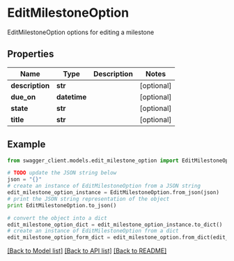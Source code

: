 # EditMilestoneOption

EditMilestoneOption options for editing a milestone

## Properties
Name | Type | Description | Notes
------------ | ------------- | ------------- | -------------
**description** | **str** |  | [optional] 
**due_on** | **datetime** |  | [optional] 
**state** | **str** |  | [optional] 
**title** | **str** |  | [optional] 

## Example

```python
from swagger_client.models.edit_milestone_option import EditMilestoneOption

# TODO update the JSON string below
json = "{}"
# create an instance of EditMilestoneOption from a JSON string
edit_milestone_option_instance = EditMilestoneOption.from_json(json)
# print the JSON string representation of the object
print EditMilestoneOption.to_json()

# convert the object into a dict
edit_milestone_option_dict = edit_milestone_option_instance.to_dict()
# create an instance of EditMilestoneOption from a dict
edit_milestone_option_form_dict = edit_milestone_option.from_dict(edit_milestone_option_dict)
```
[[Back to Model list]](../README.md#documentation-for-models) [[Back to API list]](../README.md#documentation-for-api-endpoints) [[Back to README]](../README.md)


